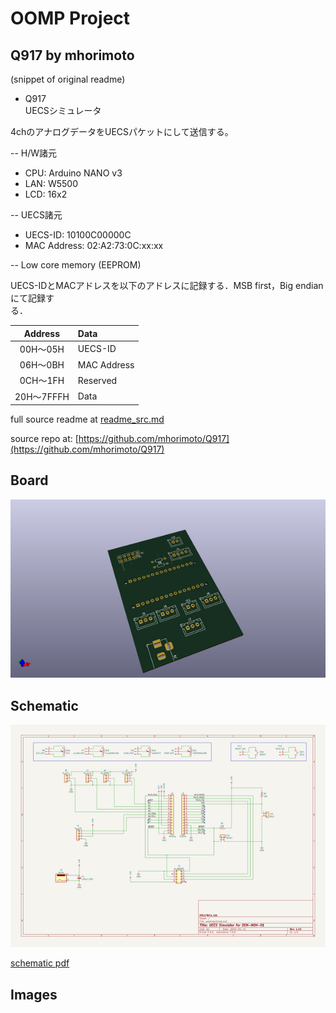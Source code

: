 # OOMP Project  
## Q917  by mhorimoto  
  
(snippet of original readme)  
  
- Q917  
UECSシミュレータ  
  
4chのアナログデータをUECSパケットにして送信する。  
  
-- H/W諸元  
  
* CPU: Arduino NANO v3  
* LAN: W5500  
* LCD: 16x2  
  
-- UECS諸元  
  
* UECS-ID: 10100C00000C  
* MAC Address: 02:A2:73:0C:xx:xx  
  
-- Low core memory (EEPROM)  
  
UECS-IDとMACアドレスを以下のアドレスに記録する．MSB first，Big endianにて記録す  
る．  
  
|  Address      | Data        |  
|:-------------:|:------------|  
| 00H〜05H      | UECS-ID     |  
| 06H〜0BH      | MAC Address |  
| 0CH〜1FH      | Reserved    |  
| 20H〜7FFFH    | Data        |  
  
  
  full source readme at [readme_src.md](readme_src.md)  
  
source repo at: [https://github.com/mhorimoto/Q917](https://github.com/mhorimoto/Q917)  
## Board  
  
[![working_3d.png](working_3d_600.png)](working_3d.png)  
## Schematic  
  
[![working_schematic.png](working_schematic_600.png)](working_schematic.png)  
  
[schematic pdf](working_schematic.pdf)  
## Images  
